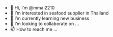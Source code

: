 - 👋 Hi, I’m @mmai2210
- 👀 I’m interested in seafood supplier in Thailand 
- 🌱 I’m currently learning new business 
- 💞️ I’m looking to collaborate on ...
- 📫 How to reach me ...

<!---
mmai2210/mmai2210 is a ✨ special ✨ repository because its `README.md` (this file) appears on your GitHub profile.
You can click the Preview link to take a look at your changes.
--->
